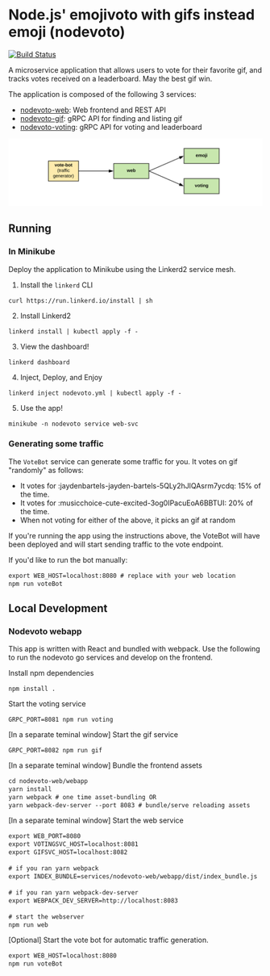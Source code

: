 # Node.js' emojivoto with gifs instead emoji (nodevoto)

[![Build Status](https://travis-ci.org/sourishkrout/nodevoto.svg?branch=master)](https://travis-ci.org/sourishkrout/nodevoto)

A microservice application that allows users to vote for their favorite gif,
and tracks votes received on a leaderboard. May the best gif win.

The application is composed of the following 3 services:

* [nodevoto-web](services/nodevoto-web/): Web frontend and REST API
* [nodevoto-gif](services/nodevoto-gif/): gRPC API for finding and listing gif
* [nodevoto-voting](services/nodevoto-voting/): gRPC API for voting and leaderboard

![Nodevoto Topology](assets/emojivoto-topology.png "Emojivoto Topology")

## Running

### In Minikube

Deploy the application to Minikube using the Linkerd2 service mesh.

1. Install the `linkerd` CLI

```
curl https://run.linkerd.io/install | sh
```

2. Install Linkerd2

```
linkerd install | kubectl apply -f -
```

3. View the dashboard!

```
linkerd dashboard
```

4. Inject, Deploy, and Enjoy

```
linkerd inject nodevoto.yml | kubectl apply -f -
```

5. Use the app!

```
minikube -n nodevoto service web-svc
```
### Generating some traffic

The `VoteBot` service can generate some traffic for you. It votes on gif
"randomly" as follows:
- It votes for :jaydenbartels-jayden-bartels-5QLy2hJlQAsrm7ycdq: 15% of the time.
- It votes for :musicchoice-cute-excited-3og0IPacuEoA6BBTUI: 20% of the time.
- When not voting for either of the above, it picks an gif at random

If you're running the app using the instructions above, the VoteBot will have
been deployed and will start sending traffic to the vote endpoint.

If you'd like to run the bot manually:
```
export WEB_HOST=localhost:8080 # replace with your web location
npm run voteBot
```
## Local Development

### Nodevoto webapp

This app is written with React and bundled with webpack.
Use the following to run the nodevoto go services and develop on the frontend.

Install npm dependencies
```
npm install .
```

Start the voting service
```
GRPC_PORT=8081 npm run voting
```

[In a separate teminal window] Start the gif service
```
GRPC_PORT=8082 npm run gif
```

[In a separate teminal window] Bundle the frontend assets
```
cd nodevoto-web/webapp
yarn install
yarn webpack # one time asset-bundling OR
yarn webpack-dev-server --port 8083 # bundle/serve reloading assets
```

[In a separate teminal window] Start the web service
```
export WEB_PORT=8080
export VOTINGSVC_HOST=localhost:8081
export GIFSVC_HOST=localhost:8082

# if you ran yarn webpack
export INDEX_BUNDLE=services/nodevoto-web/webapp/dist/index_bundle.js

# if you ran yarn webpack-dev-server
export WEBPACK_DEV_SERVER=http://localhost:8083

# start the webserver
npm run web
```

[Optional] Start the vote bot for automatic traffic generation.
```
export WEB_HOST=localhost:8080
npm run voteBot
```
